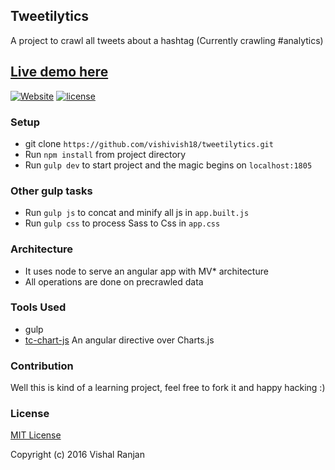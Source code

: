 ## Tweetilytics
A project to crawl all tweets about a hashtag (Currently crawling #analytics)


## [Live demo here](http://tweetilytics.vishalranjan.in/)
[![Website](https://img.shields.io/website-up-down-green-red/http/shields.io.svg?maxAge=2592000)](http://decision-making.vishalranjan.in/) [![license](https://img.shields.io/github/license/mashape/apistatus.svg?maxAge=2592000)](http://mit-license.org/)


### Setup
* git clone `https://github.com/vishivish18/tweetilytics.git`
* Run `npm install` from project directory
* Run `gulp dev` to start project and the magic begins on `localhost:1805`

### Other gulp tasks

* Run `gulp js` to concat and minify all js in `app.built.js`
* Run `gulp css` to process Sass to Css in `app.css`


### Architecture

* It uses node to serve an angular app with MV* architecture
* All operations are done on precrawled data 

### Tools Used
* gulp
* [tc-chart-js](http://carlcraig.github.io/tc-angular-chartjs/) An angular directive over Charts.js


### Contribution
Well this is kind of a learning project, feel free to fork it and happy hacking :)

### License
[MIT License](http://mit-license.org/)

Copyright (c) 2016 Vishal Ranjan
